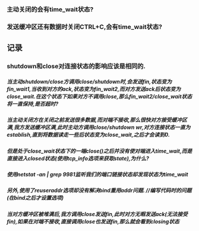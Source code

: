 ### 主动关闭的会有time_wait状态?
### 发送缓冲区还有数据时关闭CTRL+C,会有time_wait状态?

## 记录
### shutdown和close对连接状态的影响应该是相同的.
##### 当主动shutdown/close方调用close/shutdown时,会发送fin,状态变为fin_wait1,当收到对方的ack,状态变为fin_wait2,而对方发送ack后状态变为close_wait.在这个状态下如果对方不调用close,那么fin_wait2/close_wait状态将一直保持,是否超时?

##### 当主动关闭方在关闭之前发送很多数据,而对端不接收,那么很快对方接受缓冲区满,我方发送缓冲区满,此时主动方调用close/shutdown wr,对方连接状态一直为establish,直到将数据读走一些后状态变为close_wait,之后才会读到0.

##### 但是处于close_wait状态下的一端close()之后并没有使对端进入time_wait,而是直接进入closed状态(使用tcp_info选项来获取state),为什么?
##### 使用netstat -an | grep 9981监听我们的端口链接状态却发现状态为time_wait
##### 另外,使用了reuseraddr选项却没有解决bind重用addr问题. //编写代码时的问题(在bind之后才设置选项)
##### 当对方缓冲区被堆满后,我方调用close发送fin,此时对方无暇发送ack(无法接受fin),如果在对端不接收,直接调用close也发送fin,那么就会看到closing状态
